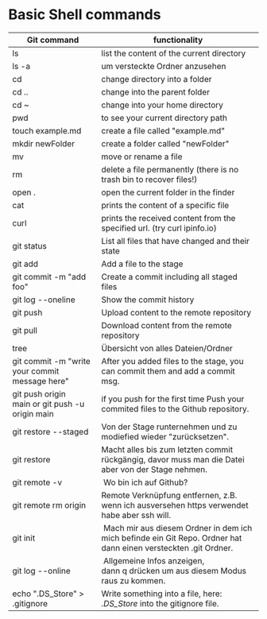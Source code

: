 <h1> Basic Shell commands </h1>

| Git command                                     | functionality                                                                                                    |
| ----------------------------------------------- | ---------------------------------------------------------------------------------------------------------------- |
| ls                                              | list the content of the current directory                                                                        |
| ls -a                                           | um versteckte Ordner anzusehen                                                                                   |
| cd <foldername>                                 | change directory into a folder                                                                                   |
| cd ..                                           | change into the parent folder                                                                                    |
| cd ~                                            | change into your home directory                                                                                  |
| pwd                                             | to see your current directory path                                                                               |
| touch example.md                                | create a file called "example.md"                                                                                |
| mkdir newFolder                                 | create a folder called "newFolder"                                                                               |
| mv <oldname> <newname>                          | move or rename a file                                                                                            |
| rm <filename>                                   | delete a file permanently (there is no trash bin to recover files!)                                              |
| open .                                          | open the current folder in the finder                                                                            |
| cat <filename>                                  | prints the content of a specific file                                                                            |
| curl <url>                                      | prints the received content from the specified url. (try curl ipinfo.io)                                         |
| git status                                      | List all files that have changed and their state                                                                 |
| git add <filename>                              | Add a file to the stage                                                                                          |
| git commit -m "add foo"                         | Create a commit including all staged files                                                                       |
| git log --oneline                               | Show the commit history                                                                                          |
| git push                                        | Upload content to the remote repository                                                                          |
| git pull                                        | Download content from the remote repository                                                                      |
| tree                                            | Übersicht von alles Dateien/Ordner                                                                               |
| git commit -m "write your commit message here"  | After you added files to the stage, you can commit them and add a commit msg.                                    |
| git push origin main or git push -u origin main | if you push for the first time Push your commited files to the Github repository.                                |
| git restore --staged <filename>                 | Von der Stage runternehmen und zu modiefied wieder "zurücksetzen".                                               |
| git restore <filename>                          | Macht alles bis zum letzten commit rückgängig, davor muss man die Datei aber von der Stage nehmen.               |
| git remote -v                                   |  Wo bin ich auf Github?                                                                                          |
| git remote rm origin                            | Remote Verknüpfung entfernen, z.B. wenn ich ausversehen https verwendet habe aber ssh will.                      |
| git init                                        |  Mach mir aus diesem Ordner in dem ich mich befinde ein Git Repo. Ordner hat dann einen versteckten .git Ordner. |
| git log --online                                |  Allgemeine Infos anzeigen, dann q drücken um aus diesem Modus raus zu kommen.                                   |
| echo ".DS_Store" > .gitignore                   | Write something into a file, here: _.DS_Store_ into the gitignore file.                                          |
